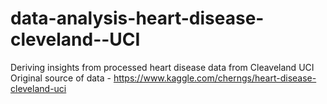 # data-analysis-heart-disease-cleveland--UCI
Deriving insights from processed heart disease data from Cleaveland UCI
Original source of data - https://www.kaggle.com/cherngs/heart-disease-cleveland-uci
